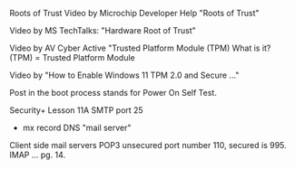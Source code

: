 Roots of Trust
Video by Microchip Developer Help "Roots of Trust"

Video by MS TechTalks: "Hardware Root of Trust"

Video by AV Cyber Active "Trusted Platform Module (TPM) What is it?
(TPM) = Trusted Platform Module

Video by  "How to Enable Windows 11 TPM 2.0 and Secure ..."

Post in the boot process stands for Power On Self Test.

Security+ Lesson 11A
SMTP port 25
- mx record DNS "mail server"

Client side mail servers POP3 unsecured port number 110, secured is 995. IMAP ... pg. 14.
